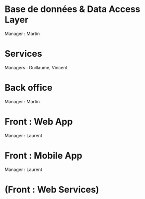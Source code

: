 # Base de données & Data Access Layer #

Manager : Martin

# Services #

Managers : Guillaume, Vincent

# Back office #

Manager : Martin

# Front : Web App #

Manager : Laurent

# Front : Mobile App #

Manager : Laurent

# (Front : Web Services) #